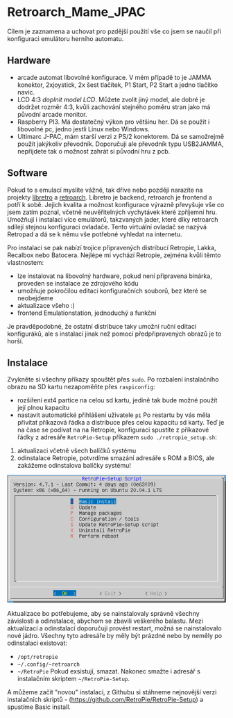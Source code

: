 # Retroarch_Mame_JPAC
Cílem je zaznamena a uchovat pro pzdější použití vše co jsem se naučil při konfiguraci emulátoru herního automatu.
## Hardware
- arcade automat libovolné konfigurace. V mém případě to je JAMMA konektor, 2xjoystick, 2x šest tlačítek, P1 Start, P2 Start a jedno tlačítko navíc.
- LCD 4:3 *doplnit model LCD*. Můžete zvolit jiný model, ale dobré je dodržet rozměr 4:3, kvůli zachování stejného poměru stran jako má původní arcade monitor. 
- Raspberry PI3. Má dostatečný výkon pro většinu her. Dá se použít i libovolné pc, jedno jestli Linux nebo Windows.
- Ultimarc J-PAC, mám starší verzi z PS/2 konektorem. Dá se samožrejmě použít jakýkoliv převodník. Doporučuji ale převodník typu USB2JAMMA, nepřijdete tak o možnost zahrát si původní hru z pcb.
## Software
Pokud to s emulací myslíte vážně, tak dříve nebo později narazíte na projekty [libretro](https://www.libretro.com/) a [retroarch](https://www.retroarch.com/). Libretro je backend, retroarch je frontend a potří k sobě. Jejich kvalita a možnost konfigurace výrazně převyšuje vše co jsem zatím poznal, včetně neuvěřitelných vychytávek které zpříjemní hru. Umožňují i instalaci více emulátorů, takzvaných jader,  které díky retroarch sdílejí stejnou konfiguraci ovladače. Tento virtuální ovladač se nazývá Retropad a dá se k němu vše potřebné vyhledat na internetu.

Pro instalaci se pak nabízí trojice připravených distribucí Retropie, Lakka, Recalbox nebo Batocera. Nejlépe mi vychází Retropie, zejména kvůli těmto vlastnostem:
- lze instalovat na libovolný hardware, pokud není připravena binárka, proveden se instalace ze zdrojového kódu
- umožňuje pokročilou editaci konfiguračních souborů, bez které se neobejdeme
- aktualizace všeho :)
- frontend Emulationstation, jednoduchý a funkční 

Je pravděpodobné, že ostatní distribuce taky umožní ruční editaci konfiguráků, ale s instalací jinak než pomocí předpřipravených obrazů je to horší. 
## Instalace
Zvykněte si všechny příkazy spouštět přes `sudo`. Po rozbalení instalačního obrazu na SD kartu nezapoměňte přes `raspiconfig`:
- rozšíření ext4 partice na celou sd kartu, jedině tak bude možné použít její plnou kapacitu
- nastavit automatické přihlášení uživatele `pi`
Po restartu by vás měla přivítat příkazová řádka a distribuce přes celou kapacitu sd karty.
Teď je na čase se podívat na na Retropie, konfiguraci spustíte z příkazové řádky z adresáře `RetroPie-Setup` příkazem `sudo ./retropie_setup.sh`:
1. aktualizaci včetně všech balíčků systému
2. odinstalace  Retropie, potvrdíme smazání adresáře s ROM a BIOS, ale zakážeme odinstalova balíčky systému!

![IMAGE](1_retropie_setup.PNG)

Aktualizace bo potřebujeme, aby se nainstalovaly správně všechny závislosti a odinstalace, abychom se zbavili veškerého balastu. Mezi aktualizací a odinstalací doporučuji provést restart, možná se nainstalovalo nové jádro.
Všechny tyto adresáře by měly být prázdné nebo by neměly po odinstalaci existovat:
- `/opt/retropie`
- `~/.config/~retroarch`
- `~/RetroPie`
Pokud exsistují, smazat. Nakonec smažte i adresář s instalačním skriptem `~/RetroPie-Setup`.

A můžeme začít "novou" instalací, z Githubu si stáhneme nejnovější verzi instalačních skriptů - (https://github.com/RetroPie/RetroPie-Setup) a spustíme Basic install.
